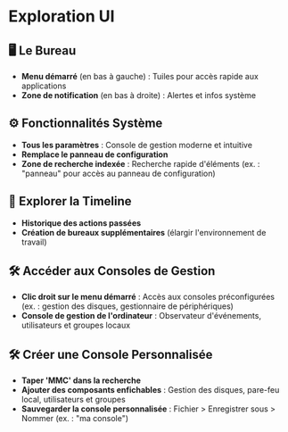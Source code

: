# Exploration UI

## **🖥 Le Bureau**

- **Menu démarré** (en bas à gauche) : Tuiles pour accès rapide aux applications
- **Zone de notification** (en bas à droite) : Alertes et infos système



## **⚙️ Fonctionnalités Système**

- **Tous les paramètres** : Console de gestion moderne et intuitive
- **Remplace le panneau de configuration**
- **Zone de recherche indexée** : Recherche rapide d'éléments (ex. : "panneau" pour accès au panneau de configuration)



## **📅 Explorer la Timeline**

- **Historique des actions passées**
- **Création de bureaux supplémentaires** (élargir l'environnement de travail)



## **🛠 Accéder aux Consoles de Gestion**

- **Clic droit sur le menu démarré** : Accès aux consoles préconfigurées (ex. : gestion des disques, gestionnaire de périphériques)
- **Console de gestion de l'ordinateur** : Observateur d'événements, utilisateurs et groupes locaux


## **🛠 Créer une Console Personnalisée**

- **Taper 'MMC' dans la recherche**
- **Ajouter des composants enfichables** : Gestion des disques, pare-feu local, utilisateurs et groupes
- **Sauvegarder la console personnalisée** : Fichier > Enregistrer sous > Nommer (ex. : "ma console")


